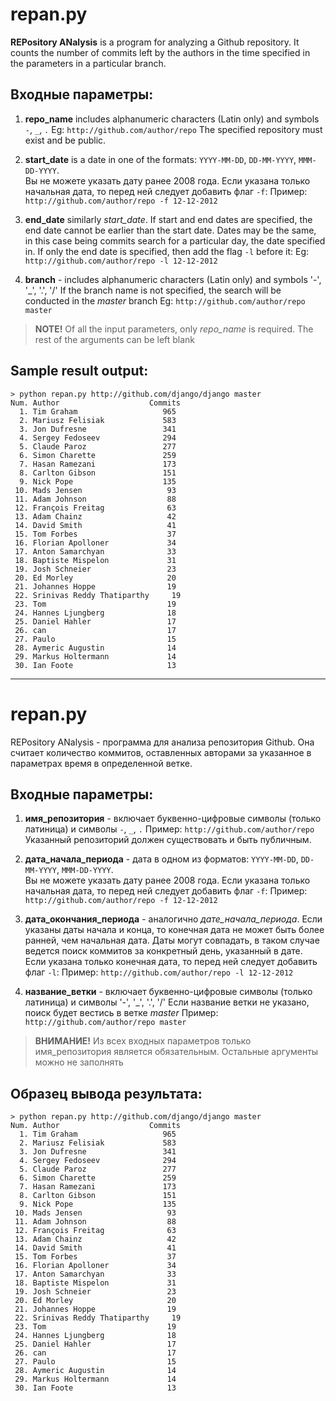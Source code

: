 # repan.py

__REPository ANalysis__  is a program for analyzing a Github repository. It counts the number of commits left by the authors in the time specified in the parameters in a particular branch.

## Входные параметры:
1) __repo_name__ includes alphanumeric characters (Latin only) and symbols ```-```, ```_```, ```.```
Eg: ```http://github.com/author/repo```
The specified repository must exist and be public.

2) __start_date__ is a date in one of the formats: ```YYYY-MM-DD```, ```DD-MM-YYYY```, ```MMM-DD-YYYY```.  
Вы не можете указать дату ранее 2008 года.
Если указана только начальная дата, то перед ней следует добавить флаг ```-f```:
Пример: ```http://github.com/author/repo -f 12-12-2012```

3) __end_date__ similarly _start_date_. 
If start and end dates are specified, the end date cannot be earlier than the start date. Dates may be the same, in this case being commits search for a particular day, the date specified in.
If only the end date is specified, then add the flag ```-l``` before it:
Eg: ```http://github.com/author/repo -l 12-12-2012```

4) __branch__ - includes alphanumeric characters (Latin only) and symbols '-', '_', '.', '/'
If the branch name is not specified, the search will be conducted in the  _master_ branch
Eg: ```http://github.com/author/repo master```



> __NOTE!__ Of all the input parameters, only _repo_name_ is required. The rest of the arguments can be left blank




## Sample result output:
```
> python repan.py http://github.com/django/django master
Num. Author                    Commits
  1. Tim Graham                   965
  2. Mariusz Felisiak             583
  3. Jon Dufresne                 341
  4. Sergey Fedoseev              294
  5. Claude Paroz                 277
  6. Simon Charette               259
  7. Hasan Ramezani               173
  8. Carlton Gibson               151
  9. Nick Pope                    135
 10. Mads Jensen                   93
 11. Adam Johnson                  88
 12. François Freitag              63
 13. Adam Chainz                   42
 14. David Smith                   41
 15. Tom Forbes                    37
 16. Florian Apolloner             34
 17. Anton Samarchyan              33
 18. Baptiste Mispelon             31
 19. Josh Schneier                 23
 20. Ed Morley                     20
 21. Johannes Hoppe                19
 22. Srinivas Reddy Thatiparthy     19
 23. Tom                           19
 24. Hannes Ljungberg              18
 25. Daniel Hahler                 17
 26. can                           17
 27. Paulo                         15
 28. Aymeric Augustin              14
 29. Markus Holtermann             14
 30. Ian Foote                     13
 ```
***

# repan.py

REPository ANalysis - программа для анализа репозитория Github. Она считает количество коммитов, оставленных авторами за указанное в параметрах время в определенной ветке.

## Входные параметры:
1) __имя_репозитория__ - включает буквенно-цифровые символы (только латиница) и символы ```-```, ```_```, ```.```
Пример: ```http://github.com/author/repo```
Указанный репозиторий должен существовать и быть публичным.

2) __дата_начала_периода__ - дата в одном из форматов: ```YYYY-MM-DD```, ```DD-MM-YYYY```, ```MMM-DD-YYYY```.  
Вы не можете указать дату ранее 2008 года.
Если указана только начальная дата, то перед ней следует добавить флаг ```-f```:
Пример: ```http://github.com/author/repo -f 12-12-2012```

3) __дата_окончания_периода__ - аналогично _дате_начала_периода_. 
Если указаны даты начала и конца, то конечная дата не может быть более ранней, чем начальная дата. Даты могут совпадать, в таком случае ведется поиск коммитов за конкретный день, указанный в дате.
Если указана только конечная дата, то перед ней следует добавить флаг ```-l```:
Пример: ```http://github.com/author/repo -l 12-12-2012```

4) __название_ветки__ - включает буквенно-цифровые символы (только латиница) и символы '-', '_', '.', '/'
Если название ветки не указано, поиск будет вестись в ветке _master_
Пример: ```http://github.com/author/repo master```



> __ВНИМАНИЕ!__ Из всех входных параметров только имя_репозитория является обязательным. Остальные аргументы можно не заполнять




## Образец вывода результата:
```
> python repan.py http://github.com/django/django master
Num. Author                    Commits
  1. Tim Graham                   965
  2. Mariusz Felisiak             583
  3. Jon Dufresne                 341
  4. Sergey Fedoseev              294
  5. Claude Paroz                 277
  6. Simon Charette               259
  7. Hasan Ramezani               173
  8. Carlton Gibson               151
  9. Nick Pope                    135
 10. Mads Jensen                   93
 11. Adam Johnson                  88
 12. François Freitag              63
 13. Adam Chainz                   42
 14. David Smith                   41
 15. Tom Forbes                    37
 16. Florian Apolloner             34
 17. Anton Samarchyan              33
 18. Baptiste Mispelon             31
 19. Josh Schneier                 23
 20. Ed Morley                     20
 21. Johannes Hoppe                19
 22. Srinivas Reddy Thatiparthy     19
 23. Tom                           19
 24. Hannes Ljungberg              18
 25. Daniel Hahler                 17
 26. can                           17
 27. Paulo                         15
 28. Aymeric Augustin              14
 29. Markus Holtermann             14
 30. Ian Foote                     13
 ```